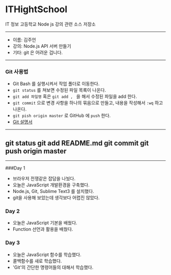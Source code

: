 # ITHightSchool
IT 정보 고등학교 Node js 강의 관련 소스 저장소

---

* 이름: 김주언
* 강의: Node.js API 서버 만들기
* 기타: git 은 어려운 겁니다.

---

### Git 사용법
* Git Bash 를 실행시켜서 작업 폴더로 이동한다.
* `git status` 를 쳐보면 수정된 파일 목록이 나온다.
* `git add 파일명` 혹은 `git add , ` 을 해서 수정된
파일을 add 한다.
* `git commit` 으로 변경 사항을 하나의 묶음으로 만들고,
내용을 작성해서 `:wq` 하고 나온다.
* `git pish origin master` 로 GitHub 에 `push` 한다.
* [Git 설명서](https://marklodato.github.io/visual-git-guide/index-ko.html)

---

git status
git add README.md
git commit
git push origin master
---


---


###Day 1
* 브라우저 전쟁같은 잡담을 나눴다.
* 오늘은 JavaScript 개발환경을 구축했다.
* Node.js, Git, Sublime Text3 를 설치했다.
* git을 사용해 보았는데 생각보다 어렵진 않았다.


### Day 2
* 오늘은 JavaScript 기본을 배웠다.
* Function 선언과 활용을 배웠다.


### Day 3
* 오늘은 JavaScript 함수를 학습했다.
* 콜백함수를 새로 학습했다.
* 'Git'의 간단한 명령어들의 대해서 학습했다.
